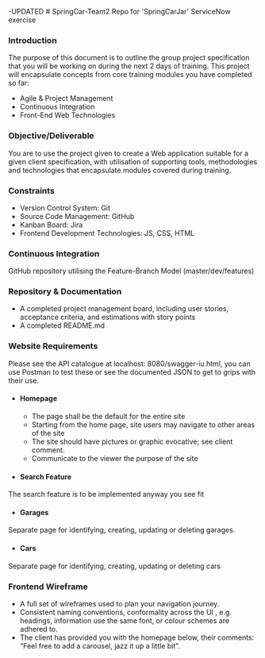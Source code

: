 
-UPDATED # SpringCar-Team2
Repo for 'SpringCarJar' ServiceNow exercise

### Introduction  

The purpose of this document is to outline the group project specification that you will be working on during the next 2 days of training. This project will encapsulate concepts from core training modules you have completed so far: 

* Agile & Project Management  
* Continuous Integration  
* Front-End Web Technologies  

### Objective/Deliverable 

You are to use the project given to create a Web application suitable for a given client specification, with utilisation of supporting tools, methodologies and technologies that encapsulate modules covered during training.  

### Constraints 

* Version Control System: Git  
* Source Code Management: GitHub  
* Kanban Board: Jira  
* Frontend Development Technologies: JS, CSS, HTML  

### Continuous Integration  

GitHub repository utilising the Feature-Branch Model (master/dev/features)  

### Repository & Documentation  

* A completed project management board, including user stories, acceptance criteria, and estimations with story points 
* A completed README.md 

### Website Requirements 

Please see the API catalogue at localhost: 8080/swagger-iu.html, you can use Postman to test these or see the documented JSON to get to grips with their use.  

* #### Homepage 

  * The page shall be the default for the entire site  
  * Starting from the home page, site users may navigate to other areas of the site  
  * The site should have pictures or graphic evocative; see client comment. 
  * Communicate to the viewer the purpose of the site  

* #### Search Feature 

The search feature is to be implemented anyway you see fit 

* #### Garages 

Separate page for identifying, creating, updating or deleting garages. 

* #### Cars 

Separate page for identifying, creating, updating or deleting cars 

### Frontend Wireframe 

  * A full set of wireframes used to plan your navigation journey. 
  * Consistent naming conventions, conformality across the UI , e.g. headings, information use the same font, or colour schemes are adhered to.  
  * The client has provided you with the homepage below, their comments: “Feel free to add a carousel, jazz it up a little bit”.   
